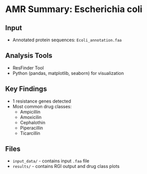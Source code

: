 
# AMR Summary: Escherichia coli

## Input
- Annotated protein sequences: `Ecoli_annotation.faa`

## Analysis Tools
- ResFinder Tool
- Python (pandas, matplotlib, seaborn) for visualization

## Key Findings
- 1 resistance genes detected
- Most common drug classes:
  - Ampicillin
  - Amoxicilin
  - Cephalothin 
  - Piperacillin 
  - Ticarcillin
  

## Files
- `input_data/` - contains input `.faa` file
- `results/` - contains RGI output and drug class plots
